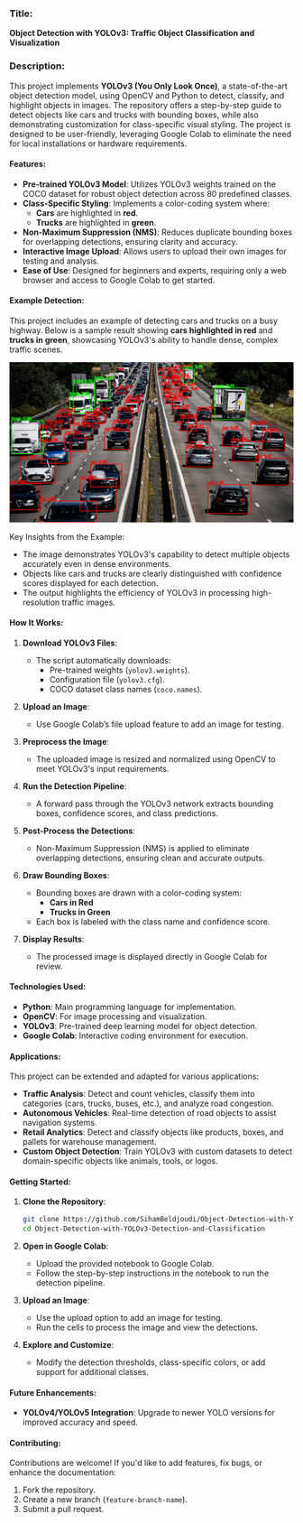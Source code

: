 ### **Title**:  
**Object Detection with YOLOv3: Traffic Object Classification and Visualization**

### **Description**:  
This project implements **YOLOv3 (You Only Look Once)**, a state-of-the-art object detection model, using OpenCV and Python to detect, classify, and highlight objects in images. The repository offers a step-by-step guide to detect objects like cars and trucks with bounding boxes, while also demonstrating customization for class-specific visual styling. The project is designed to be user-friendly, leveraging Google Colab to eliminate the need for local installations or hardware requirements.

#### **Features**:
- **Pre-trained YOLOv3 Model**: Utilizes YOLOv3 weights trained on the COCO dataset for robust object detection across 80 predefined classes.
- **Class-Specific Styling**: Implements a color-coding system where:
  - **Cars** are highlighted in **red**.
  - **Trucks** are highlighted in **green**.
- **Non-Maximum Suppression (NMS)**: Reduces duplicate bounding boxes for overlapping detections, ensuring clarity and accuracy.
- **Interactive Image Upload**: Allows users to upload their own images for testing and analysis.
- **Ease of Use**: Designed for beginners and experts, requiring only a web browser and access to Google Colab to get started.

#### **Example Detection**:
This project includes an example of detecting cars and trucks on a busy highway. Below is a sample result showing **cars highlighted in red** and **trucks in green**, showcasing YOLOv3's ability to handle dense, complex traffic scenes.

![Traffic Detection Example](cars.png)  

Key Insights from the Example:
- The image demonstrates YOLOv3's capability to detect multiple objects accurately even in dense environments.
- Objects like cars and trucks are clearly distinguished with confidence scores displayed for each detection.
- The output highlights the efficiency of YOLOv3 in processing high-resolution traffic images.

#### **How It Works**:

1. **Download YOLOv3 Files**:
   - The script automatically downloads:
     - Pre-trained weights (`yolov3.weights`).
     - Configuration file (`yolov3.cfg`).
     - COCO dataset class names (`coco.names`).

2. **Upload an Image**:
   - Use Google Colab’s file upload feature to add an image for testing. 

3. **Preprocess the Image**:
   - The uploaded image is resized and normalized using OpenCV to meet YOLOv3's input requirements.

4. **Run the Detection Pipeline**:
   - A forward pass through the YOLOv3 network extracts bounding boxes, confidence scores, and class predictions.

5. **Post-Process the Detections**:
   - Non-Maximum Suppression (NMS) is applied to eliminate overlapping detections, ensuring clean and accurate outputs.

6. **Draw Bounding Boxes**:
   - Bounding boxes are drawn with a color-coding system:
     - **Cars in Red**
     - **Trucks in Green**
   - Each box is labeled with the class name and confidence score.

7. **Display Results**:
   - The processed image is displayed directly in Google Colab for review.

#### **Technologies Used**:
- **Python**: Main programming language for implementation.
- **OpenCV**: For image processing and visualization.
- **YOLOv3**: Pre-trained deep learning model for object detection.
- **Google Colab**: Interactive coding environment for execution.

#### **Applications**:
This project can be extended and adapted for various applications:
- **Traffic Analysis**: Detect and count vehicles, classify them into categories (cars, trucks, buses, etc.), and analyze road congestion.
- **Autonomous Vehicles**: Real-time detection of road objects to assist navigation systems.
- **Retail Analytics**: Detect and classify objects like products, boxes, and pallets for warehouse management.
- **Custom Object Detection**: Train YOLOv3 with custom datasets to detect domain-specific objects like animals, tools, or logos.

#### **Getting Started**:

1. **Clone the Repository**:
   ```bash
   git clone https://github.com/SihamBeldjoudi/Object-Detection-with-YOLOv3-Detection-and-Classification.git
   cd Object-Detection-with-YOLOv3-Detection-and-Classification
   ```

2. **Open in Google Colab**:
   - Upload the provided notebook to Google Colab.
   - Follow the step-by-step instructions in the notebook to run the detection pipeline.

3. **Upload an Image**:
   - Use the upload option to add an image for testing.
   - Run the cells to process the image and view the detections.

4. **Explore and Customize**:
   - Modify the detection thresholds, class-specific colors, or add support for additional classes.

#### **Future Enhancements**:
- **YOLOv4/YOLOv5 Integration**: Upgrade to newer YOLO versions for improved accuracy and speed.
  
#### **Contributing**:
Contributions are welcome! If you'd like to add features, fix bugs, or enhance the documentation:
1. Fork the repository.
2. Create a new branch (`feature-branch-name`).
3. Submit a pull request.

